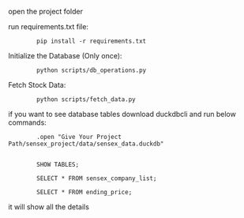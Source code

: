 open the project folder

run requirements.txt file:

            pip install -r requirements.txt


Initialize the Database (Only once):

            python scripts/db_operations.py


Fetch Stock Data:

            python scripts/fetch_data.py


if you want to see database tables download duckdbcli and run below commands:

            .open "Give Your Project Path/sensex_project/data/sensex_data.duckdb" 


            SHOW TABLES;

            SELECT * FROM sensex_company_list;

            SELECT * FROM ending_price;

it will show all the details

